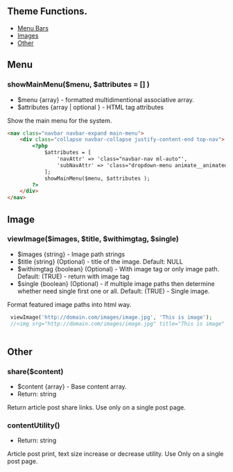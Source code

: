 ## Theme Functions.
 * [Menu Bars](theme-functions.md#menu)
 * [Images](theme-functions.md#image)
 * [Other](theme-functions.md#other)


## Menu

### showMainMenu($menu, $attributes = [] )
 * $menu {array} - formatted multidimentional associative array.
 * $attributes {array | optional }  - HTML tag attributes

Show the main menu for the system.

```html
<nav class="navbar navbar-expand main-menu">				  
	<div class="collapse navbar-collapse justify-content-end top-nav">		
		<?php 
			$attributes = [
				'navAttr' => 'class="navbar-nav ml-auto"',
				'subNavAttr' => 'class="dropdown-menu animate__animated animate__fadeIn animate__faster"'
			];
			showMainMenu($menu, $attributes );
		?>
	</div>																
</nav>
```




## Image

### viewImage($images, $title, $withimgtag, $single)
 * $images {string} - Image path strings
 * $title {string} (Optional) - title of the image. Default: NULL
 * $withimgtag {boolean} (Optional) - With image tag or only image path. Default: (TRUE) - return with image tag
 * $single {boolean} (Optional) - if multiple image paths then determine whether need single first one or all. Default: (TRUE) - Single image.
 
 Format featured image paths into html way. 
 
 ```php
  viewImage('http://domain.com/images/image.jpg', 'This is image');
  //<img srg="http://domain.com/images/image.jpg" title="This is image" />
  
 
 ```
 
 
 
 ## Other
 
### share($content)
* $content {array} - Base content array.
* Return: string

Return article post share links. Use only on a single post page.


### contentUtility()
* Return: string

Article post print, text size increase or decrease utility. Use Only on a single post page.




 

